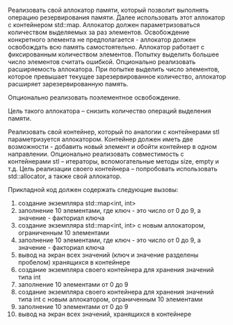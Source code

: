 Реализовать свой аллокатор памяти, который позволит выполнять операцию резервирования памяти. Далее использовать этот аллокатор с контейнером std::map. Аллокатор должен параметризоваться количеством выделяемых за раз элементов. Освобождение конкретного элемента не предполагается - аллокатор должен освобождать всю память самостоятельно. Аллокатор работает с фиксированным количеством элементов. Попытку выделить большее число элементов считать ошибкой. Опционально реализовать расширяемость аллокатора. При попытке выделить число элементов, которое превышает текущее зарезервированное количество, аллокатор расширяет зарезервированную память.

Опционально реализовать поэлементное освобождение.

Цель такого аллокатора – снизить количество операций выделения памяти.

Реализовать свой контейнер, который по аналогии с контейнерами stl параметризуется аллокатором. Контейнер должен иметь две возможности - добавить новый элемент и обойти контейнер в одном направлении. Опционально реализовать совместимость с контейнерами stl – итераторы, вспомогательные методы size, empty и т.д. Цель реализации своего контейнера – попробовать использовать std::allocator, а также свой аллокатор.

Прикладной код должен содержать следующие вызовы:
1. создание экземпляра std::map<int, int>
2. заполнение 10 элементами, где ключ - это число от 0 до 9, а значение - факториал ключа
3. создание экземпляра std::map<int, int> с новым аллокатором, ограниченным 10 элементами
4. заполнение 10 элементами, где ключ - это число от 0 до 9, а значение - факториал ключа
5. вывод на экран всех значений (ключ и значение разделены пробелом) хранящихся в контейнере
6. создание экземпляра своего контейнера для хранения значений типа int
7. заполнение 10 элементами от 0 до 9
8. создание экземпляра своего контейнера для хранения значений типа int с новым аллокатором, ограниченным 10 элементами
9. заполнение 10 элементами от 0 до 9
10. вывод на экран всех значений, хранящихся в контейнере
